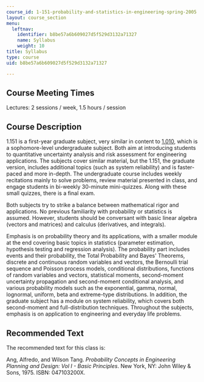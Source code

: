 ```yaml
---
course_id: 1-151-probability-and-statistics-in-engineering-spring-2005
layout: course_section
menu:
  leftnav:
    identifier: b8be57a6b609027d5f529d3132a71327
    name: Syllabus
    weight: 10
title: Syllabus
type: course
uid: b8be57a6b609027d5f529d3132a71327

---
```


Course Meeting Times
--------------------

Lectures: 2 sessions / week, 1.5 hours / session

Course Description
------------------

1.151 is a first-year graduate subject, very similar in content to [1.010](/courses/1-010-uncertainty-in-engineering-fall-2008), which is a sophomore-level undergraduate subject. Both aim at introducing students to quantitative uncertainty analysis and risk assessment for engineering applications. The subjects cover similar material, but the 1.151, the graduate version, includes additional topics (such as system reliability) and is faster-paced and more in-depth. The undergraduate course includes weekly recitations mainly to solve problems, review material presented in class, and engage students in bi-weekly 30-minute mini-quizzes. Along with these small quizzes, there is a final exam.

Both subjects try to strike a balance between mathematical rigor and applications. No previous familiarity with probability or statistics is assumed. However, students should be conversant with basic linear algebra (vectors and matrices) and calculus (derivatives, and integrals).

Emphasis is on probability theory and its applications, with a smaller module at the end covering basic topics in statistics (parameter estimation, hypothesis testing and regression analysis). The probability part includes events and their probability, the Total Probability and Bayes' Theorems, discrete and continuous random variables and vectors, the Bernoulli trial sequence and Poisson process models, conditional distributions, functions of random variables and vectors, statistical moments, second-moment uncertainty propagation and second-moment conditional analysis, and various probability models such as the exponential, gamma, normal, lognormal, uniform, beta and extreme-type distributions. In addition, the graduate subject has a module on system reliability, which covers both second-moment and full-distribution techniques. Throughout the subjects, emphasis is on application to engineering and everyday life problems.

Recommended Text
----------------

The recommended text for this class is:

Ang, Alfredo, and Wilson Tang. _Probability Concepts in Engineering Planning and Design: Vol I - Basic Principles_. New York, NY: John Wiley & Sons, 1975. ISBN: 047103200X.